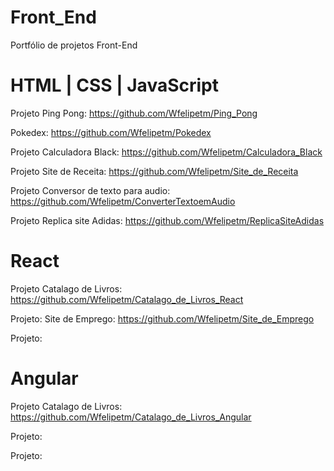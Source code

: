 # Front_End
 Portfólio de projetos Front-End
 
 # HTML | CSS | JavaScript
 Projeto Ping Pong: https://github.com/Wfelipetm/Ping_Pong
 
 Pokedex: https://github.com/Wfelipetm/Pokedex
 
 Projeto Calculadora Black: https://github.com/Wfelipetm/Calculadora_Black
 
 Projeto Site de Receita: https://github.com/Wfelipetm/Site_de_Receita
 
 Projeto Conversor de texto para audio: https://github.com/Wfelipetm/ConverterTextoemAudio
 
 Projeto Replica site Adidas: https://github.com/Wfelipetm/ReplicaSiteAdidas
 
 
 
 # React
 Projeto Catalago de Livros: https://github.com/Wfelipetm/Catalago_de_Livros_React
 
 Projeto: Site de Emprego: https://github.com/Wfelipetm/Site_de_Emprego
 
 Projeto:
 
 
 # Angular
 Projeto Catalago de Livros: https://github.com/Wfelipetm/Catalago_de_Livros_Angular
 
 Projeto:
 
 Projeto:
